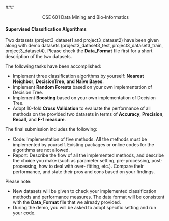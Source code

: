 ###<center> CSE 601 Data Mining and Bio-Informatics </center>
#### Supervised Classification Algorithms

Two datasets (project3\_dataset1 and project3\_dataset2) have been given along with demo datasets (project3\_dataset3\_test, project3\_dataset3\_train, project3\_dataset4). Please check the **Data_Format** file first for a short description of the two datasets.

The following tasks have been accomplished:

* Implement three classification algorithms by yourself: **Nearest Neighbor**, **DecisionTree**, **and Naïve Bayes**.
* Implement **Random Forests** based on your own implementation of Decision Tree.
* Implement **Boosting** based on your own implementation of Decision Tree.
* Adopt 10-fold **Cross Validation** to evaluate the performance of all methods on the provided two datasets in terms of **Accuracy**, **Precision**, **Recall**, and **F-1 measure**.

The final submission includes the following:

* Code: Implementation of five methods. All the methods must be implemented by yourself. Existing packages or online codes for the algorithms are not allowed.
* Report: Describe the flow of all the implemented methods, and describe the choice you make (such as parameter setting, pre-processing, post-processing, how to deal with over- fitting, etc.). Compare their performance, and state their pros and cons based on your findings.

Please note:
* New datasets will be given to check your implemented classification methods and performance measures. The data format will be consistent with the **Data_Format** file that we already provided.
* During the demo, you will be asked to adopt specific setting and run your code.
